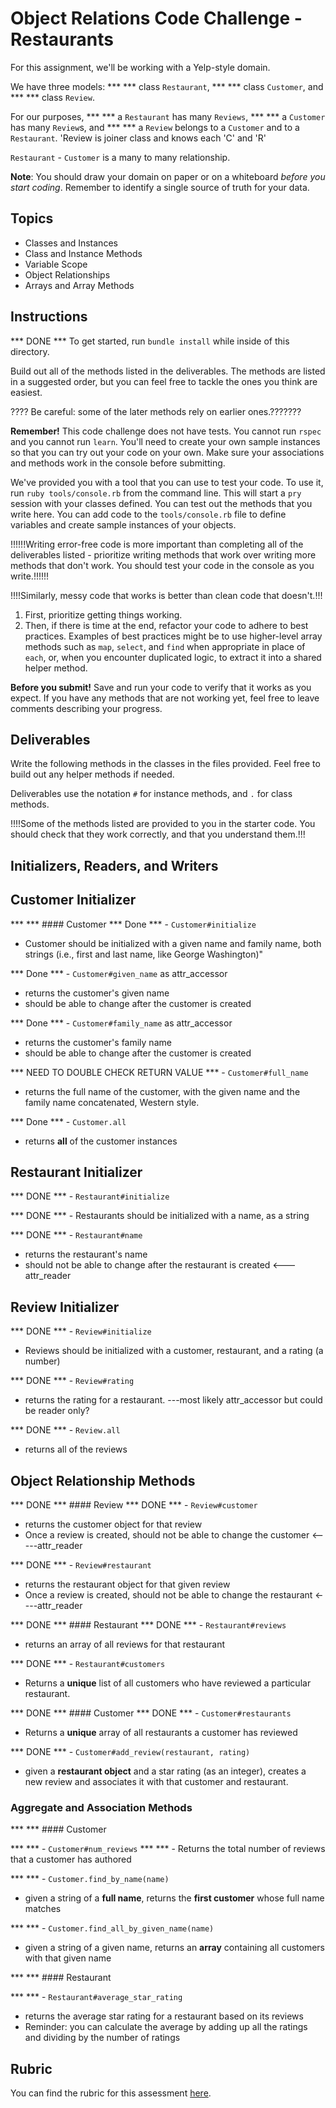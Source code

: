 # Object Relations Code Challenge - Restaurants

For this assignment, we'll be working with a Yelp-style domain.

We have three models: 
***   *** class `Restaurant`, 
***   *** class `Customer`, and 
***   *** class `Review`.

For our purposes, 
***   *** a `Restaurant` has many `Reviews`, 
***   *** a `Customer` has many `Review`s, and
***   ***  a `Review` belongs to a `Customer` and to a `Restaurant`.  'Review is joiner class and knows each 'C' and 'R'


`Restaurant` - `Customer` is a many to many relationship.


**Note**: You should draw your domain on paper or on a whiteboard _before you start coding_. Remember to identify a single source of truth for your data.

## Topics

- Classes and Instances
- Class and Instance Methods
- Variable Scope
- Object Relationships
- Arrays and Array Methods

## Instructions

*** DONE *** To get started, run `bundle install` while inside of this directory.

Build out all of the methods listed in the deliverables. The methods are listed in a suggested order, but you can feel free to tackle the ones you think are easiest.

???? Be careful: some of the later methods rely on earlier ones.???????

**Remember!** 
This code challenge does not have tests. You cannot run `rspec` and you cannot run `learn`. You'll need to create your own sample instances so that you can try out your code on your own. Make sure your associations and methods work in the console before submitting.

We've provided you with a tool that you can use to test your code. To use it, run `ruby tools/console.rb` from the command line. This will start a `pry` session with your classes defined. You can test out the methods that you write here. You can add code to the `tools/console.rb` file to define variables and create sample instances of your objects.

!!!!!!Writing error-free code is more important than completing all of the deliverables listed - prioritize writing methods that work over writing more methods that don't work. You should test your code in the console as you write.!!!!!!

!!!!Similarly, messy code that works is better than clean code that doesn't.!!!

1)  First, prioritize getting things working.
2)  Then, if there is time at the end, refactor your code to adhere to best practices. Examples of best practices might be to use higher-level array methods such as `map`, `select`, and `find` when appropriate in place of `each`, or, when you encounter duplicated logic, to extract it into a shared helper method.

**Before you submit!** 
Save and run your code to verify that it works as you expect. If you have any methods that are not working yet, feel free to leave comments describing your progress.

## Deliverables

Write the following methods in the classes in the files provided. Feel free to build out any helper methods if needed.

Deliverables use the notation `#` for instance methods, and `.` for class methods.

!!!!Some of the methods listed are provided to you in the starter code. You should check that they work correctly, and that you understand them.!!!

## Initializers, Readers, and Writers

## Customer Initializer 
***   *** #### Customer
*** Done *** - `Customer#initialize`
  - Customer should be initialized with a given name and family name, both strings (i.e., first and last name, like George Washington)"

*** Done   *** - `Customer#given_name`  as attr_accessor
  - returns the customer's given name
  - should be able to change after the customer is created

*** Done   *** - `Customer#family_name`  as attr_accessor
  - returns the customer's family name
  - should be able to change after the customer is created


*** NEED TO DOUBLE CHECK RETURN VALUE  *** - `Customer#full_name`
  - returns the full name of the customer, with the given name and the family name concatenated, Western style.


*** Done   *** - `Customer.all`
  - returns **all** of the customer instances



## Restaurant Initializer
*** DONE   *** - `Restaurant#initialize`

*** DONE  ***   - Restaurants should be initialized with a name, as a string

*** DONE   *** - `Restaurant#name`
  - returns the restaurant's name
  - should not be able to change after the restaurant is created  <---attr_reader 





## Review  Initializer
*** DONE   *** - `Review#initialize`
  - Reviews should be initialized with a customer, restaurant, and a rating (a number)

*** DONE  *** - `Review#rating`
  - returns the rating for a restaurant. ---most likely attr_accessor but could be reader only?

*** DONE   *** - `Review.all`
  - returns all of the reviews



## Object Relationship Methods

*** DONE   *** #### Review
*** DONE   *** - `Review#customer`
  - returns the customer object for that review
  - Once a review is created, should not be able to change the customer  <-----attr_reader

*** DONE  *** - `Review#restaurant`
  - returns the restaurant object for that given review
  - Once a review is created, should not be able to change the restaurant <----attr_reader 


*** DONE  *** #### Restaurant
*** DONE *** - `Restaurant#reviews`
  - returns an array of all reviews for that restaurant
  
*** DONE  *** - `Restaurant#customers`
  - Returns a **unique** list of all customers who have reviewed a particular restaurant.


*** DONE   *** #### Customer
*** DONE   *** - `Customer#restaurants`
  - Returns a **unique** array of all restaurants a customer has reviewed

*** DONE  *** - `Customer#add_review(restaurant, rating)`
  - given a **restaurant object** and a star rating (as an integer), creates a new review 
  and associates it with that customer and restaurant.



### Aggregate and Association Methods

***   *** #### Customer

***   *** - `Customer#num_reviews`
***   ***   - Returns the total number of reviews that a customer has authored

***   *** - `Customer.find_by_name(name)`
  - given a string of a **full name**, returns the **first customer** whose full name matches

***   *** - `Customer.find_all_by_given_name(name)`
  - given a string of a given name, returns an **array** containing all customers with that given name



***   *** #### Restaurant

***   *** - `Restaurant#average_star_rating`
  - returns the average star rating for a restaurant based on its reviews
  - Reminder: you can calculate the average by adding up all the ratings and dividing by the number of ratings



 ## Rubric

You can find the rubric for this assessment [here](https://github.com/learn-co-curriculum/se-rubrics/blob/master/module-1.md).
